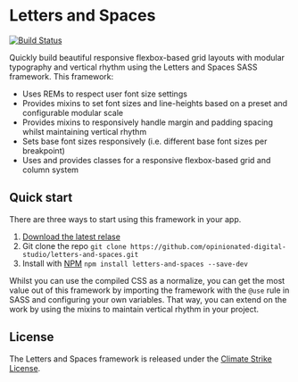 # Letters and Spaces

[![Build Status](https://img.shields.io/static/v1.svg?label=CSL&message=software%20against%20climate%20change&color=green?style=flat&logo=github)](https://img.shields.io/static/v1.svg?label=CSL&message=software%20against%20climate%20change&color=green?style=flat&logo=github
)

Quickly build beautiful responsive flexbox-based grid layouts with modular typography and vertical rhythm using the Letters and Spaces SASS framework. This framework:
- Uses REMs to respect user font size settings
- Provides mixins to set font sizes and line-heights based on a preset and configurable modular scale 
- Provides mixins to responsively handle margin and padding spacing whilst maintaining vertical rhythm
- Sets base font sizes responsively (i.e. different base font sizes per breakpoint)
- Uses and provides classes for a responsive flexbox-based grid and column system

## Quick start

There are three ways to start using this framework in your app.

1. [Download the latest relase](https://github.com/opinionated-digital-studio/letters-and-spaces/releases/latest)
2. Git clone the repo `git clone https://github.com/opinionated-digital-studio/letters-and-spaces.git` 
3. Install with [NPM](https://npmjs.com) `npm install letters-and-spaces --save-dev`

Whilst you can use the compiled CSS as a normalize, you can get the most value out of this framework
by importing the framework with the `@use` rule in SASS and configuring your own variables. 
That way, you can extend on the work by using the mixins to maintain vertical rhythm in your project.

## License

The Letters and Spaces framework is released under the [Climate Strike License](https://github.com/climate-strike/license).
